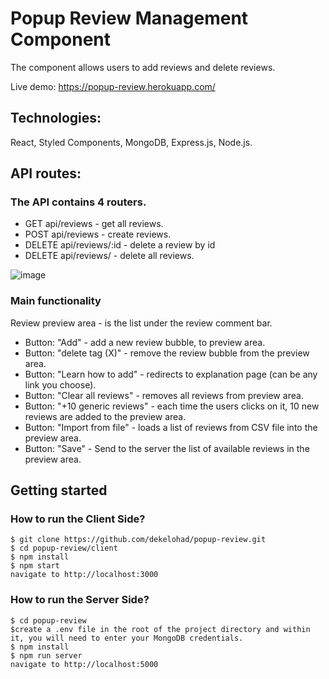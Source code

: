 # **Popup Review Management Component**
The component allows users to add reviews and delete reviews.

Live demo:
https://popup-review.herokuapp.com/

## Technologies:
React, Styled Components, MongoDB, Express.js, Node.js.

## API routes:
### The API contains 4 routers.

  * GET	api/reviews - get all reviews.<br>
  * POST	api/reviews - create reviews.<br>
  *	DELETE api/reviews/:id - delete a review by id<br>
  *	DELETE api/reviews/ - delete all reviews.<br>
 
 
 ![image](https://user-images.githubusercontent.com/23708468/184546468-92d46d1d-f3af-4f5a-a9b4-a22e61cf8bfd.png)

### Main functionality

Review preview area - is the list under the review comment bar.

- Button: "Add" - add a new review bubble, to preview area.
- Button: "delete tag (X)" - remove the review bubble from the preview area.
- Button: "Learn how to add" - redirects to explanation page (can be any link you choose).
- Button: "Clear all reviews" - removes all reviews from preview area.
- Button: "+10 generic reviews" - each time the users clicks on it, 10 new reviews are added to the preview area.
- Button: "Import from file" - loads a list of reviews from CSV file into the preview area.
- Button: "Save" - Send to the server the list of available reviews in the preview area.
 

## Getting started

### How to run the  Client Side?

```
$ git clone https://github.com/dekelohad/popup-review.git
$ cd popup-review/client
$ npm install
$ npm start
navigate to http://localhost:3000
 ```


### How to run the Server Side?
```
$ cd popup-review
$create a .env file in the root of the project directory and within it, you will need to enter your MongoDB credentials.
$ npm install
$ npm run server
navigate to http://localhost:5000
```
